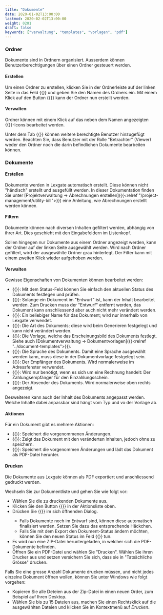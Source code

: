 ```yaml
---
title: "Dokumente"
date: 2020-01-02T13:00:00
lastmod: 2020-02-02T13:00:00
weight: 0201
draft: false
keywords: ["verwaltung", "templates", "vorlagen", "pdf"]
---
```


### Ordner
Dokumente sind in Ordnern organisiert. Ausserdem können Benutzerberechtigungen über einen Ordner gesteuert werden.

#### Erstellen
Um einen Ordner zu erstellen, klicken Sie in der Ordnerleiste auf der linken Seite in das Feld {{<lga-lbl text="Text eingeben um hinzuzufügen">}} und geben Sie den Namen des Ordners ein. Mit einem Klick auf den Button {{<lga-btn type="negative" icon="add">}} kann der Ordner nun erstellt werden.

#### Verwalten
Ordner können mit einem Klick auf das neben dem Namen angezeigten {{<lga-btn type="negative" icon="edit">}}-Icons bearbeitet werden.

Unter dem Tab {{<lga-tab text="Benutzer">}} können weitere berechtigte Benutzer hinzugefügt werden. Beachten Sie, dass Benutzer mit der Rolle "Betrachter" (Viewer) weder den Ordner noch die darin befindlichen Dokumente bearbeiten können.

### Dokumente

#### Erstellen
Dokumente werden in Lexgate automatisch erstellt. Diese können nicht "händisch" erstellt und ausgefüllt werden. In dieser Dokumentation finden Sie unter [Projektverwaltung → Abrechnungen erstellen]({{<relref "/project-management/utility-bill">}}) eine Anleitung, wie Abrechnungen erstellt werden können.

#### Filtern
Dokumente können nach diversen Inhalten gefiltert werden, abhängig von ihrer Art. Dies geschieht mit den Eingabefeldern im Listenkopf.

Sollen hingegen nur Dokumente aus einem Ordner angezeigt werden, kann der Ordner auf der linken Seite ausgewählt werden. Wird nach Ordner gefiltert, wird der ausgewählte Ordner grau hinterlegt. Der Filter kann mit einem zweiten Klick wieder aufgehoben werden.

#### Verwalten
Gewisse Eigenschaften von Dokumenten können bearbeitet werden:
* {{<lga-lbl text="Status">}}: Mit dem Status-Feld können Sie einfach den aktuellen Status des Dokuments festlegen und prüfen.
* {{<lga-lbl text="Entwurf">}}: Solange ein Dokument im "Entwurf" ist, kann der Inhalt bearbeitet werden. Zum Drucken muss der "Entwurf" entfernt werden, das Dokument kann anschliessend aber auch nicht mehr verändert werden.
* {{<lga-lbl text="Name">}}: Ein beliebiger Name für das Dokument; wird nur innerhalb von Lexgate verwendet.
* {{<lga-lbl text="Art">}}: Die Art des Dokuments; diese wird beim Generieren festgelegt und kann nicht verändert werden.
* {{<lga-lbl text="Vorlage">}}: Die Vorlage, welche das Erscheinungsbild des Dokuments festlegt. Siehe auch [Dokumentverwaltung → Dokumentvorlagen]({{<relref "../document-templates">}}).
* {{<lga-lbl text="Sprache">}}: Die Sprache des Dokuments. Damit eine Sprache ausgewählt werden kann, muss diese in der Dokumentvorlage festgelegt sein.
* {{<lga-lbl text="Empfänger">}}: Der Empfänger des Dokuments. Wird normalerweise im Adressfenster verwendet.
* {{<lga-lbl text="Kreditor">}}: Wird nur benötigt, wenn es sich um eine Rechnung handelt: Der Zahlungsempfänger für den Einzahlungsschein.
* {{<lga-lbl test="Absender">}}: Der Absender des Dokuments. Wird normalerweise oben rechts angezeigt.

Desweiteren kann auch der Inhalt des Dokuments angepasst werden. Welche Inhalte dabei anpassbar sind hängt vom Typ und vo der Vorlage ab.

#### Aktionen
Für ein Dokument gibt es mehrere Aktionen:
* {{<lga-btn icon="edit" text="Aktualisieren">}}: Speichert die vorgenommenen Änderungen.
* {{<lga-btn icon="visibility" text="Vorschau">}}: Zeigt das Dokument mit den veränderten Inhalten, jedoch ohne zu speichern.
* {{<lga-btn icon="download" text="Export">}}: Speichert die vorgenommen Änderungen und lädt das Dokument als PDF-Datei herunter.

#### Drucken
Die Dokumente aus Lexgate können als PDF exportiert und anschliessend gedruckt werden.

Wechseln Sie zur Dokumentliste und gehen Sie wie folgt vor:
* Wählen Sie die zu druckenden Dokumente aus.
* Klicken Sie den Button {{<lga-btn type="negative" icon="download" text="Export">}} in der Aktionsliste oben.
* Drücken Sie {{<lga-btn icon="download" text="Export">}} im sich öffnenden Dialog.
    * Falls Dokumente noch im Entwurf sind, können diese automatisch finalisiert werden. Setzen Sie dazu das entsprechende Häckchen.
    * Falls Sie mit dem Export den Dokument-Status ändern möchten, können Sie den neuen Status im Feld {{<lga-lbl text="Status">}} tun.
* Es wird nun eine ZIP-Datei heruntergeladen, in welcher sich die PDF-Dokumente befinden.
* Öffnen Sie ein PDF-Datei und wählen Sie "Drucken". Wählen Sie ihren Drucker aus und setzen versichern Sie sich, dass sie in "Tatsächliche Grösse" drucken.

Falls Sie eine grosse Anzahl Dokumente drucken müssen, und nicht jedes einzelne Dokument öffnen wollen, können Sie unter Windows wie folgt vorgehen:
* Kopieren Sie alle Deteien aus der Zip-Datei in einen neuen Order, zum Beispiel auf Ihren Desktop.
* Wählen Sie bis zu 15 Dateien aus, machen Sie einen Rechtsklick auf die ausgewählten Dateien und klicken Sie im Kontextmenü auf *Drucken*.